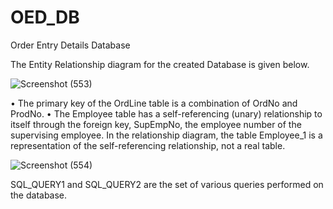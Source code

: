 # OED_DB

Order Entry Details Database

The Entity Relationship diagram for the created Database is given below.

![Screenshot (553)](https://user-images.githubusercontent.com/85497978/178090023-8cbfe347-2c72-4a2c-a0eb-5ec146aa4549.png)

•	The primary key of the OrdLine table is a combination of OrdNo and ProdNo. 
•	The Employee table has a self-referencing (unary) relationship to itself through the foreign key, SupEmpNo, the employee number of the supervising employee. In the     relationship diagram, the table Employee_1 is a representation of the self-referencing relationship, not a real table. 


![Screenshot (554)](https://user-images.githubusercontent.com/85497978/178090133-193d83e1-8600-473e-b145-588da604356f.png)

SQL_QUERY1 and SQL_QUERY2 are the set of various queries performed on the database.


